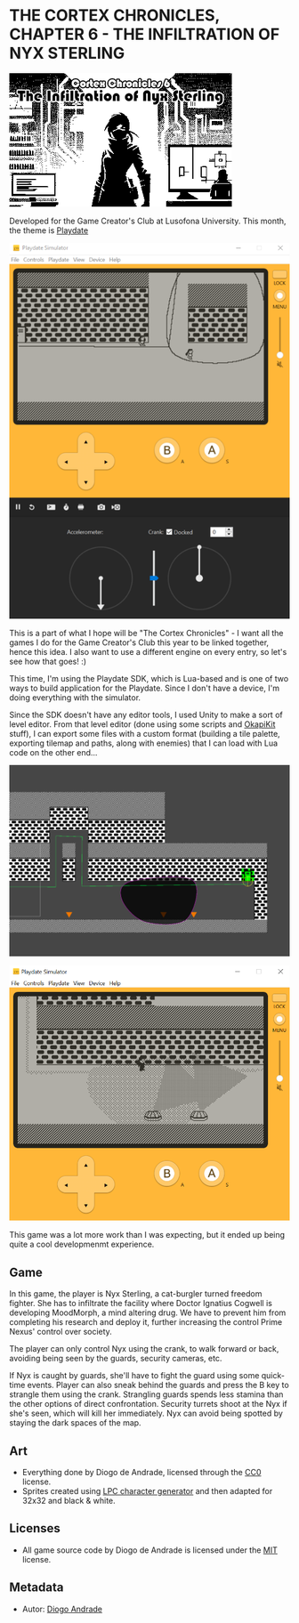 # THE CORTEX CHRONICLES, CHAPTER 6 - THE INFILTRATION OF NYX STERLING

![Title](PlaydateProject/source/sprites/title.png)

Developed for the Game Creator's Club at Lusofona University.
This month, the theme is [Playdate]

![GameScreenshot](Screenshots/screen01.png)

This is a part of what I hope will be "The Cortex Chronicles" - I want all the games I do for the Game Creator's Club this year to be linked together, hence this idea.
I also want to use a different engine on every entry, so let's see how that goes! :)

This time, I'm using the Playdate SDK, which is Lua-based and is one of two ways to build application for the Playdate. Since I don't have a device, I'm doing everything with the simulator.

Since the SDK doesn't have any editor tools, I used Unity to make a sort of level editor. From that level editor (done using some scripts and [OkapiKit] stuff), I can export some files with a custom format (building a tile palette, exporting tilemap and paths, along with enemies) that I can load with Lua code on the other end...

![GameScreenshot](Screenshots/screen02.png)

![GameScreenshot](Screenshots/screen03.png)

This game was a lot more work than I was expecting, but it ended up being quite a cool developmenmt experience.

## Game

In this game, the player is Nyx Sterling, a cat-burgler turned freedom fighter. She has to infiltrate the facility where Doctor Ignatius Cogwell is developing MoodMorph, a mind altering drug. We have to prevent him from completing his research and deploy it, further increasing the control Prime Nexus' control over society.

The player can only control Nyx using the crank, to walk forward or back, avoiding being seen by the guards, security cameras, etc.

If Nyx is caught by guards, she'll have to fight the guard using some quick-time events. Player can also sneak behind the guards and press the B key to strangle them using the crank. Strangling guards spends less stamina than the other options of direct confrontation.
Security turrets shoot at the Nyx if she's seen, which will kill her immediately. Nyx can avoid being spotted by staying the dark spaces of the map.

## Art

- Everything done by Diogo de Andrade, licensed through the [CC0] license.
- Sprites created using [LPC character generator] and then adapted for 32x32 and black & white.

## Licenses

- All game source code by Diogo de Andrade is licensed under the [MIT] license.

## Metadata

- Autor: [Diogo Andrade]

[Diogo Andrade]:https://github.com/DiogoDeAndrade
[CC0]:https://creativecommons.org/publicdomain/zero/1.0/
[CC-BY-SA 3.0]:http://creativecommons.org/licenses/by-sa/3.0/
[GLP 2.0]:https://www.gnu.org/licenses/old-licenses/gpl-2.0.html
[GPL 3.0]:https://www.gnu.org/licenses/gpl-3.0.html
[MIT]:LICENSE
[OkapiKit]:https://github.com/VideojogosLusofona/OkapiKit
[Playdate]:https://https://play.date/
[LPC character generator]:https://sanderfrenken.github.io/Universal-LPC-Spritesheet-Character-Generator